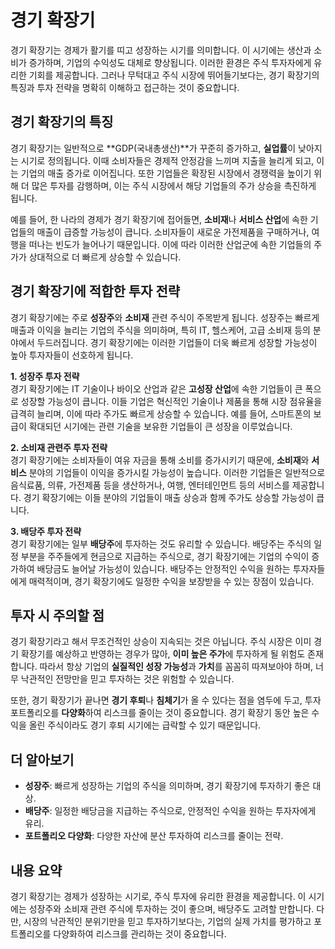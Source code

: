 # 경기 확장기

경기 확장기는 경제가 활기를 띠고 성장하는 시기를 의미합니다. 이 시기에는 생산과 소비가 증가하며, 기업의 수익성도 대체로 향상됩니다. 이러한 환경은 주식 투자자에게 유리한 기회를 제공합니다. 그러나 무턱대고 주식 시장에 뛰어들기보다는, 경기 확장기의 특징과 투자 전략을 명확히 이해하고 접근하는 것이 중요합니다.

## 경기 확장기의 특징

경기 확장기는 일반적으로 **GDP(국내총생산)**가 꾸준히 증가하고, **실업률**이 낮아지는 시기로 정의됩니다. 이때 소비자들은 경제적 안정감을 느끼며 지출을 늘리게 되고, 이는 기업의 매출 증가로 이어집니다. 또한 기업들은 확장된 시장에서 경쟁력을 높이기 위해 더 많은 투자를 감행하며, 이는 주식 시장에서 해당 기업들의 주가 상승을 촉진하게 됩니다.

예를 들어, 한 나라의 경제가 경기 확장기에 접어들면, **소비재**나 **서비스 산업**에 속한 기업들의 매출이 급증할 가능성이 큽니다. 소비자들이 새로운 가전제품을 구매하거나, 여행을 떠나는 빈도가 늘어나기 때문입니다. 이에 따라 이러한 산업군에 속한 기업들의 주가가 상대적으로 더 빠르게 상승할 수 있습니다.

## 경기 확장기에 적합한 투자 전략

경기 확장기에는 주로 **성장주**와 **소비재** 관련 주식이 주목받게 됩니다. 성장주는 빠르게 매출과 이익을 늘리는 기업의 주식을 의미하며, 특히 IT, 헬스케어, 고급 소비재 등의 분야에서 두드러집니다. 경기 확장기에는 이러한 기업들이 더욱 빠르게 성장할 가능성이 높아 투자자들이 선호하게 됩니다.

**1. 성장주 투자 전략**  
경기 확장기에는 IT 기술이나 바이오 산업과 같은 **고성장 산업**에 속한 기업들이 큰 폭으로 성장할 가능성이 큽니다. 이들 기업은 혁신적인 기술이나 제품을 통해 시장 점유율을 급격히 늘리며, 이에 따라 주가도 빠르게 상승할 수 있습니다. 예를 들어, 스마트폰의 보급이 확대되던 시기에는 관련 기술을 보유한 기업들이 큰 성장을 이루었습니다.

**2. 소비재 관련주 투자 전략**  
경기 확장기에는 소비자들이 여유 자금을 통해 소비를 증가시키기 때문에, **소비재**와 **서비스** 분야의 기업들이 이익을 증가시킬 가능성이 높습니다. 이러한 기업들은 일반적으로 음식료품, 의류, 가전제품 등을 생산하거나, 여행, 엔터테인먼트 등의 서비스를 제공합니다. 경기 확장기에는 이들 분야의 기업들이 매출 상승과 함께 주가도 상승할 가능성이 큽니다.

**3. 배당주 투자 전략**  
경기 확장기에는 일부 **배당주**에 투자하는 것도 유리할 수 있습니다. 배당주는 주식의 일정 부분을 주주들에게 현금으로 지급하는 주식으로, 경기 확장기에는 기업의 수익이 증가하여 배당금도 늘어날 가능성이 있습니다. 배당주는 안정적인 수익을 원하는 투자자들에게 매력적이며, 경기 확장기에도 일정한 수익을 보장받을 수 있는 장점이 있습니다.

## 투자 시 주의할 점

경기 확장기라고 해서 무조건적인 상승이 지속되는 것은 아닙니다. 주식 시장은 이미 경기 확장기를 예상하고 반영하는 경우가 많아, **이미 높은 주가**에 투자하게 될 위험도 존재합니다. 따라서 항상 기업의 **실질적인 성장 가능성**과 **가치**를 꼼꼼히 따져보아야 하며, 너무 낙관적인 전망만을 믿고 투자하는 것은 위험할 수 있습니다.

또한, 경기 확장기가 끝나면 **경기 후퇴**나 **침체기**가 올 수 있다는 점을 염두에 두고, 투자 포트폴리오를 **다양화**하여 리스크를 줄이는 것이 중요합니다. 경기 확장기 동안 높은 수익을 올린 주식이라도 경기 후퇴 시기에는 급락할 수 있기 때문입니다.

## 더 알아보기

- **성장주**: 빠르게 성장하는 기업의 주식을 의미하며, 경기 확장기에 투자하기 좋은 대상.
- **배당주**: 일정한 배당금을 지급하는 주식으로, 안정적인 수익을 원하는 투자자에게 유리.
- **포트폴리오 다양화**: 다양한 자산에 분산 투자하여 리스크를 줄이는 전략.

## 내용 요약

경기 확장기는 경제가 성장하는 시기로, 주식 투자에 유리한 환경을 제공합니다. 이 시기에는 성장주와 소비재 관련 주식에 투자하는 것이 좋으며, 배당주도 고려할 만합니다. 다만, 시장의 낙관적인 분위기만을 믿고 투자하기보다는, 기업의 실제 가치를 평가하고 포트폴리오를 다양화하여 리스크를 관리하는 것이 중요합니다.